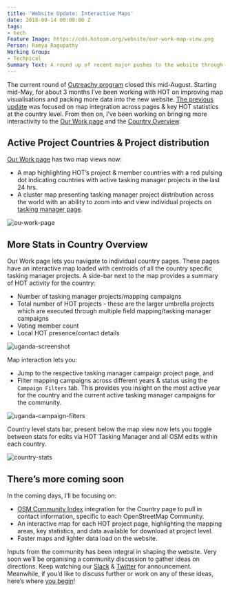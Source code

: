 ```yaml
---
title: 'Website Update: Interactive Maps'
date: 2018-09-14 00:00:00 Z
tags:
- tech
Feature Image: https://cdn.hotosm.org/website/our-work-map-view.png
Person: Ramya Ragupathy
Working Group:
- Technical
Summary Text: A round up of recent major pushes to the website through Outreachy.
---
```


The current round of [Outreachy program](https://www.hotosm.org/updates/welcoming-summer-work-on-open-source-tools-through-outreachy-and-google-summer-of-code/) closed this mid-August. Starting mid-May, for about 3 months I’ve been working with HOT on improving map visualisations and packing more data into the new website. [The previous update](https://www.hotosm.org/updates/powering-our-maps-with-data/) was focused on map integration across pages & key HOT statistics at the country level. From then on, I’ve been working on bringing more interactivity to the [Our Work page](https://www.hotosm.org/our-work) and the [Country Overview](https://www.hotosm.org/where-we-work/uganda/).  


## Active Project Countries & Project distribution

[Our Work page](https://www.hotosm.org/our-work) has two map views now:


- A map highlighting HOT’s project & member countries with a red pulsing dot indicating countries with active tasking manager projects in the last 24 hrs.
- A cluster map presenting tasking manager project distribution across the world with an ability to zoom into and view individual projects on [tasking manager page](http://tasks.hotosm.org).


![ou-work-page](https://d2mxuefqeaa7sj.cloudfront.net/s_39F3C0903840B3812C9E8B2BBB1A07BB5BF51CB7140E96FE99950467588D46E3_1536913037411_our-work.gif)

## More Stats in Country Overview

Our Work page lets you navigate to individual country pages. These pages have an interactive map loaded with centroids of all the country specific tasking manager projects. A side-bar next to the map provides a summary of HOT activity for the country: 


- Number of tasking manager projects/mapping campaigns 
- Total number of HOT projects - these are the larger umbrella projects which are executed through multiple field mapping/tasking manager campaigns 
- Voting member count
- Local HOT presence/contact details


![uganda-screenshot](https://d2mxuefqeaa7sj.cloudfront.net/s_39F3C0903840B3812C9E8B2BBB1A07BB5BF51CB7140E96FE99950467588D46E3_1536913248235_image.png)


Map interaction lets you:

  - Jump to the respective tasking manager campaign project page, and
  - Filter mapping campaigns across different years & status using the `Campaign Filters` tab. This provides you insight on the most active year for the country and the current active tasking manager campaigns for the community.


![uganda-campaign-filters](https://d2mxuefqeaa7sj.cloudfront.net/s_39F3C0903840B3812C9E8B2BBB1A07BB5BF51CB7140E96FE99950467588D46E3_1536913553892_country-filters.gif)


Country level stats bar, present below the map view now lets you toggle between stats for edits via HOT Tasking Manager and all OSM edits within each country.


![country-stats](https://d2mxuefqeaa7sj.cloudfront.net/s_39F3C0903840B3812C9E8B2BBB1A07BB5BF51CB7140E96FE99950467588D46E3_1536913381234_country-stats.gif)

## There’s more coming soon

In the coming days, I’ll be focusing on:

  - [OSM Community Index](https://github.com/osmlab/osm-community-index) integration for the Country page to pull in contact information, specific to each OpenStreetMap Community.
  - An interactive map for each HOT project page, highlighting the mapping areas, key statistics, and data available for download at project level.
  - Faster maps and lighter data load on the website.

Inputs from the community has been integral in shaping the website.  Very soon we’ll be organising a community discussion to gather ideas on directions. Keep watching our [Slack](http://hotosm.slack.com) & [Twitter](https://twitter.com/hotosm) for announcement. Meanwhile, if you’d like to discuss further or work on any of these ideas, here’s where [you begin](https://github.com/hotosm/hotosm-website/issues)! 





